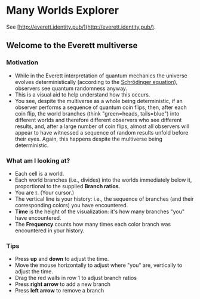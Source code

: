 # Many Worlds Explorer

See [http://everett.identity.pub/](http://everett.identity.pub/).

## Welcome to the Everett multiverse

### Motivation

- While in the Everett interpretation of quantum mechanics the universe evolves deterministically (according to the [Schrödinger equation](https://en.wikipedia.org/wiki/Schr%C3%B6dinger_equation)), observers see quantum randomness anyway.
- This is a visual aid to help understand how this occurs.
- You see, despite the multiverse as a whole being deterministic, if an observer performs a sequence of quantum coin flips, then, after each coin flip, the world branches (think "green=heads, tails=blue") into different worlds and therefore different observers who see different results, and, after a large number of coin flips, almost all observers will appear to have witnessed a sequence of random results unfold before their eyes. Again, this happens despite the multiverse being deterministic.

### What am I looking at?

- Each cell is a world.
- Each world branches (i.e., divides) into the worlds immediately below it, proportional to the supplied **Branch ratios**.
- You are `𖨆`. (Your cursor.)
- The vertical line is your history: i.e., the sequence of branches (and their corresponding colors) you have encountered.
- **Time** is the height of the visualization: it's how many branches "you" have encountered.
- The **Frequency** counts how many times each color branch was encountered in your history.

### Tips

- Press **up** and **down** to adjust the time.
- Move the mouse horizontally to adjust where "you" are, vertically to adjust the time.
- Drag the red walls in row 1 to adjust branch ratios
- Press **right arrow** to add a new branch
- Press **left arrow** to remove a branch

